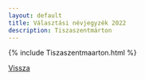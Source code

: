 ```yaml
---
layout: default
title: Választási névjegyzék 2022
description: Tiszaszentmárton
---
```


{% include Tiszaszentmaarton.html %}

[Vissza](./)